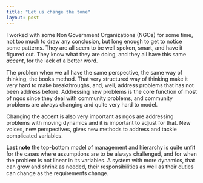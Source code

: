 ```yaml
---
title: "Let us change the tone"
layout: post
---
```


I worked with some Non Government Organizations (NGOs) for some time, not too much to draw any conclusion, but long enough to get to notice some patterns. They are all seem to be well spoken, smart, and have it figured out. They know what they are doing, and they all have this same _accent_, for the lack of a better word.

The problem when we all have the same perspective, the same way of thinking, the books method. That very structured way of thinking make it very hard to make breakthroughs, and, well, address problems that has not been address before. Addressing new problems is the core function of most of ngos since they deal with community problems, and community problems are always changing and quite very hard to model.

Changing the accent is also very important as ngos are addressing problems with  moving dynamics and it is important to adjust for that. New voices, new perspectives, gives new methods to address and tackle complicated variables. 

**Last note** the top-bottom model of management and hierarchy is quite unfit for the cases where assumptions are to be always challenged, and for when the problem is not linear in its variables. A system with more dynamics, that can grow and shrink as needed, their responsibilities as well as their duties can change as the requirements change.
